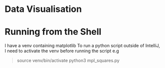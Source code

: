 # Data Visualisation

# Running from the Shell

I have a venv containing matplotlib
To run a python script outside of IntelliJ, I need to activate the venv before running the script e.g

> source venv/bin/activate
> python3 mpl_squares.py